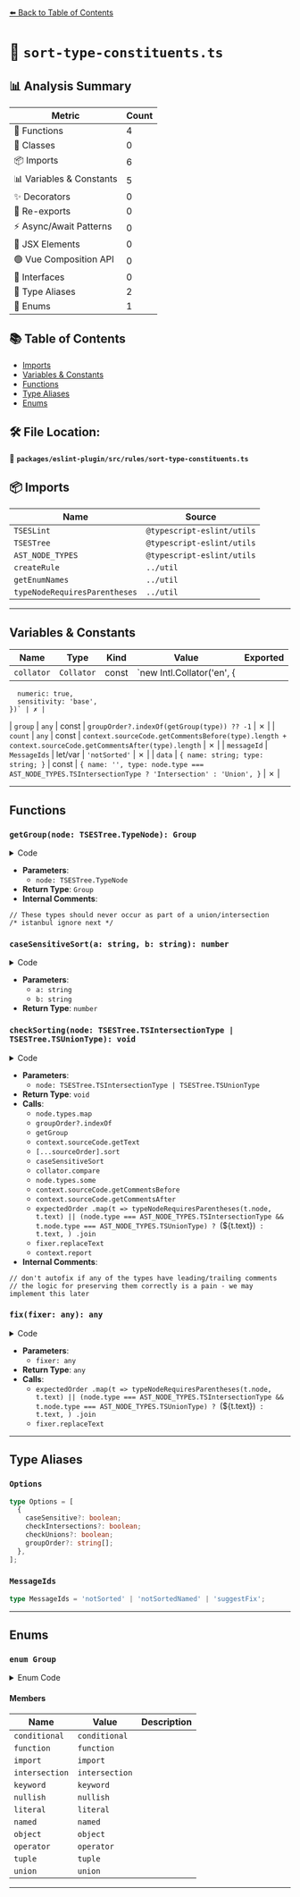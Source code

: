 [⬅️ Back to Table of Contents](../../../../index.md)

# 📄 `sort-type-constituents.ts`

## 📊 Analysis Summary

| Metric | Count |
|--------|-------|
| 🔧 Functions | 4 |
| 🧱 Classes | 0 |
| 📦 Imports | 6 |
| 📊 Variables & Constants | 5 |
| ✨ Decorators | 0 |
| 🔄 Re-exports | 0 |
| ⚡ Async/Await Patterns | 0 |
| 💠 JSX Elements | 0 |
| 🟢 Vue Composition API | 0 |
| 📐 Interfaces | 0 |
| 📑 Type Aliases | 2 |
| 🎯 Enums | 1 |

## 📚 Table of Contents

- [Imports](#imports)
- [Variables & Constants](#variables-constants)
- [Functions](#functions)
- [Type Aliases](#type-aliases)
- [Enums](#enums)

## 🛠️ File Location:
📂 **`packages/eslint-plugin/src/rules/sort-type-constituents.ts`**

## 📦 Imports

| Name | Source |
|------|--------|
| `TSESLint` | `@typescript-eslint/utils` |
| `TSESTree` | `@typescript-eslint/utils` |
| `AST_NODE_TYPES` | `@typescript-eslint/utils` |
| `createRule` | `../util` |
| `getEnumNames` | `../util` |
| `typeNodeRequiresParentheses` | `../util` |


---

## Variables & Constants

| Name | Type | Kind | Value | Exported |
|------|------|------|-------|----------|
| `collator` | `Collator` | const | `new Intl.Collator('en', {
      numeric: true,
      sensitivity: 'base',
    })` | ✗ |
| `group` | `any` | const | `groupOrder?.indexOf(getGroup(type)) ?? -1` | ✗ |
| `count` | `any` | const | `context.sourceCode.getCommentsBefore(type).length +
          context.sourceCode.getCommentsAfter(type).length` | ✗ |
| `messageId` | `MessageIds` | let/var | `'notSorted'` | ✗ |
| `data` | `{ name: string; type: string; }` | const | `{
            name: '',
            type:
              node.type === AST_NODE_TYPES.TSIntersectionType
                ? 'Intersection'
                : 'Union',
          }` | ✗ |


---

## Functions

### `getGroup(node: TSESTree.TypeNode): Group`

<details><summary>Code</summary>

```ts
function getGroup(node: TSESTree.TypeNode): Group {
  switch (node.type) {
    case AST_NODE_TYPES.TSConditionalType:
      return Group.conditional;

    case AST_NODE_TYPES.TSConstructorType:
    case AST_NODE_TYPES.TSFunctionType:
      return Group.function;

    case AST_NODE_TYPES.TSImportType:
      return Group.import;

    case AST_NODE_TYPES.TSIntersectionType:
      return Group.intersection;

    case AST_NODE_TYPES.TSAnyKeyword:
    case AST_NODE_TYPES.TSBigIntKeyword:
    case AST_NODE_TYPES.TSBooleanKeyword:
    case AST_NODE_TYPES.TSNeverKeyword:
    case AST_NODE_TYPES.TSNumberKeyword:
    case AST_NODE_TYPES.TSObjectKeyword:
    case AST_NODE_TYPES.TSStringKeyword:
    case AST_NODE_TYPES.TSSymbolKeyword:
    case AST_NODE_TYPES.TSThisType:
    case AST_NODE_TYPES.TSUnknownKeyword:
    case AST_NODE_TYPES.TSIntrinsicKeyword:
      return Group.keyword;

    case AST_NODE_TYPES.TSNullKeyword:
    case AST_NODE_TYPES.TSUndefinedKeyword:
    case AST_NODE_TYPES.TSVoidKeyword:
      return Group.nullish;

    case AST_NODE_TYPES.TSLiteralType:
    case AST_NODE_TYPES.TSTemplateLiteralType:
      return Group.literal;

    case AST_NODE_TYPES.TSArrayType:
    case AST_NODE_TYPES.TSIndexedAccessType:
    case AST_NODE_TYPES.TSInferType:
    case AST_NODE_TYPES.TSTypeReference:
    case AST_NODE_TYPES.TSQualifiedName:
      return Group.named;

    case AST_NODE_TYPES.TSMappedType:
    case AST_NODE_TYPES.TSTypeLiteral:
      return Group.object;

    case AST_NODE_TYPES.TSTypeOperator:
    case AST_NODE_TYPES.TSTypeQuery:
      return Group.operator;

    case AST_NODE_TYPES.TSTupleType:
      return Group.tuple;

    case AST_NODE_TYPES.TSUnionType:
      return Group.union;

    // These types should never occur as part of a union/intersection
    case AST_NODE_TYPES.TSAbstractKeyword:
    case AST_NODE_TYPES.TSAsyncKeyword:
    case AST_NODE_TYPES.TSDeclareKeyword:
    case AST_NODE_TYPES.TSExportKeyword:
    case AST_NODE_TYPES.TSNamedTupleMember:
    case AST_NODE_TYPES.TSOptionalType:
    case AST_NODE_TYPES.TSPrivateKeyword:
    case AST_NODE_TYPES.TSProtectedKeyword:
    case AST_NODE_TYPES.TSPublicKeyword:
    case AST_NODE_TYPES.TSReadonlyKeyword:
    case AST_NODE_TYPES.TSRestType:
    case AST_NODE_TYPES.TSStaticKeyword:
    case AST_NODE_TYPES.TSTypePredicate:
      /* istanbul ignore next */
      throw new Error(`Unexpected Type ${node.type}`);
  }
}
```
</details>

- **Parameters**:
  - `node: TSESTree.TypeNode`
- **Return Type**: `Group`
- **Internal Comments**:
```
// These types should never occur as part of a union/intersection
/* istanbul ignore next */
```

### `caseSensitiveSort(a: string, b: string): number`

<details><summary>Code</summary>

```ts
function caseSensitiveSort(a: string, b: string): number {
  if (a < b) {
    return -1;
  }

  if (a > b) {
    return 1;
  }
  return 0;
}
```
</details>

- **Parameters**:
  - `a: string`
  - `b: string`
- **Return Type**: `number`
### `checkSorting(node: TSESTree.TSIntersectionType | TSESTree.TSUnionType): void`

<details><summary>Code</summary>

```ts
function checkSorting(
      node: TSESTree.TSIntersectionType | TSESTree.TSUnionType,
    ): void {
      const sourceOrder = node.types.map(type => {
        const group = groupOrder?.indexOf(getGroup(type)) ?? -1;
        return {
          node: type,
          group: group === -1 ? Number.MAX_SAFE_INTEGER : group,
          text: context.sourceCode.getText(type),
        };
      });
      const expectedOrder = [...sourceOrder].sort((a, b) => {
        if (a.group !== b.group) {
          return a.group - b.group;
        }

        if (caseSensitive) {
          return caseSensitiveSort(a.text, b.text);
        }

        return (
          collator.compare(a.text, b.text) ||
          (a.text < b.text ? -1 : a.text > b.text ? 1 : 0)
        );
      });

      const hasComments = node.types.some(type => {
        const count =
          context.sourceCode.getCommentsBefore(type).length +
          context.sourceCode.getCommentsAfter(type).length;
        return count > 0;
      });

      for (let i = 0; i < expectedOrder.length; i += 1) {
        if (expectedOrder[i].node !== sourceOrder[i].node) {
          let messageId: MessageIds = 'notSorted';
          const data = {
            name: '',
            type:
              node.type === AST_NODE_TYPES.TSIntersectionType
                ? 'Intersection'
                : 'Union',
          };
          if (node.parent.type === AST_NODE_TYPES.TSTypeAliasDeclaration) {
            messageId = 'notSortedNamed';
            data.name = node.parent.id.name;
          }

          const fix: TSESLint.ReportFixFunction = fixer => {
            const sorted = expectedOrder
              .map(t =>
                typeNodeRequiresParentheses(t.node, t.text) ||
                (node.type === AST_NODE_TYPES.TSIntersectionType &&
                  t.node.type === AST_NODE_TYPES.TSUnionType)
                  ? `(${t.text})`
                  : t.text,
              )
              .join(
                node.type === AST_NODE_TYPES.TSIntersectionType ? ' & ' : ' | ',
              );

            return fixer.replaceText(node, sorted);
          };
          return context.report({
            node,
            messageId,
            data,
            // don't autofix if any of the types have leading/trailing comments
            // the logic for preserving them correctly is a pain - we may implement this later
            ...(hasComments
              ? {
                  suggest: [
                    {
                      messageId: 'suggestFix',
                      fix,
                    },
                  ],
                }
              : { fix }),
          });
        }
      }
    }
```
</details>

- **Parameters**:
  - `node: TSESTree.TSIntersectionType | TSESTree.TSUnionType`
- **Return Type**: `void`
- **Calls**:
  - `node.types.map`
  - `groupOrder?.indexOf`
  - `getGroup`
  - `context.sourceCode.getText`
  - `[...sourceOrder].sort`
  - `caseSensitiveSort`
  - `collator.compare`
  - `node.types.some`
  - `context.sourceCode.getCommentsBefore`
  - `context.sourceCode.getCommentsAfter`
  - `expectedOrder
              .map(t =>
                typeNodeRequiresParentheses(t.node, t.text) ||
                (node.type === AST_NODE_TYPES.TSIntersectionType &&
                  t.node.type === AST_NODE_TYPES.TSUnionType)
                  ? `(${t.text})`
                  : t.text,
              )
              .join`
  - `fixer.replaceText`
  - `context.report`
- **Internal Comments**:
```
// don't autofix if any of the types have leading/trailing comments
// the logic for preserving them correctly is a pain - we may implement this later
```

### `fix(fixer: any): any`

<details><summary>Code</summary>

```ts
fixer => {
            const sorted = expectedOrder
              .map(t =>
                typeNodeRequiresParentheses(t.node, t.text) ||
                (node.type === AST_NODE_TYPES.TSIntersectionType &&
                  t.node.type === AST_NODE_TYPES.TSUnionType)
                  ? `(${t.text})`
                  : t.text,
              )
              .join(
                node.type === AST_NODE_TYPES.TSIntersectionType ? ' & ' : ' | ',
              );

            return fixer.replaceText(node, sorted);
          }
```
</details>

- **Parameters**:
  - `fixer: any`
- **Return Type**: `any`
- **Calls**:
  - `expectedOrder
              .map(t =>
                typeNodeRequiresParentheses(t.node, t.text) ||
                (node.type === AST_NODE_TYPES.TSIntersectionType &&
                  t.node.type === AST_NODE_TYPES.TSUnionType)
                  ? `(${t.text})`
                  : t.text,
              )
              .join`
  - `fixer.replaceText`

---

## Type Aliases

### `Options`

```ts
type Options = [
  {
    caseSensitive?: boolean;
    checkIntersections?: boolean;
    checkUnions?: boolean;
    groupOrder?: string[];
  },
];
```

### `MessageIds`

```ts
type MessageIds = 'notSorted' | 'notSortedNamed' | 'suggestFix';
```


---

## Enums

### `enum Group`

<details><summary>Enum Code</summary>

```ts
enum Group {
  conditional = 'conditional',
  function = 'function',
  import = 'import',
  intersection = 'intersection',
  keyword = 'keyword',
  nullish = 'nullish',
  literal = 'literal',
  named = 'named',
  object = 'object',
  operator = 'operator',
  tuple = 'tuple',
  union = 'union',
}
```
</details>

#### Members

| Name | Value | Description |
|------|-------|-------------|
| `conditional` | `conditional` |  |
| `function` | `function` |  |
| `import` | `import` |  |
| `intersection` | `intersection` |  |
| `keyword` | `keyword` |  |
| `nullish` | `nullish` |  |
| `literal` | `literal` |  |
| `named` | `named` |  |
| `object` | `object` |  |
| `operator` | `operator` |  |
| `tuple` | `tuple` |  |
| `union` | `union` |  |


---